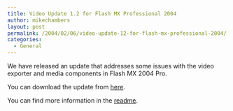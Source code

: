```yaml
---
title: Video Update 1.2 for Flash MX Professional 2004
author: mikechambers
layout: post
permalink: /2004/02/06/video-update-12-for-flash-mx-professional-2004/
categories:
  - General
---
```



We have released an update that addresses some issues with the video exporter and media components in Flash MX 2004 Pro.

You can download the update from [here][1].

You can find more information in the [readme][2].

 [1]: http://www.macromedia.com/support/flash/downloads.html
 [2]: http://www.macromedia.com/support/flash/fmx2004_videoupdate.html